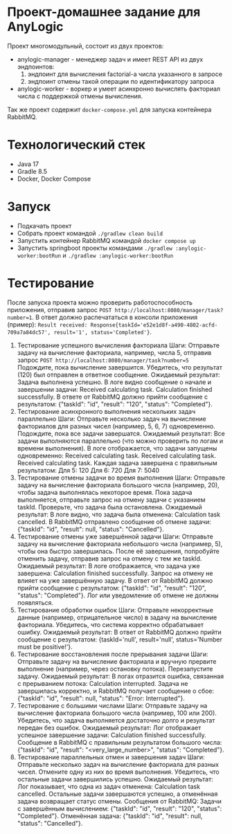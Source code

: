 # Проект-домашнее задание для AnyLogic

Проект многомодульный, состоит из двух проектов:

- anylogic-manager - менеджер задач и имеет REST API из двух эндпоинтов:
  1) эндпоинт для вычисления factorial-а числа указанного в запросе
  2) эндпоинт отмены такой операции по идентификатору запроса
- anylogic-worker - воркер и умеет асинхронно вычислять факториал числа с поддержкой отмены вычисления.

Так же проект содержит `docker-compose.yml` для запуска контейнера RabbitMQ.

# Технологический стек
- Java 17
- Gradle 8.5
- Docker, Docker Compose

# Запуск
- Подкачать проект
- Собрать проект командой `./gradlew clean build`
- Запустить контейнер RabbitMQ командой `docker compose up`
- Запустить springboot проекты командами `./gradlew :anylogic-worker:bootRun` и `./gradlew :anylogic-worker:bootRun`

# Тестирование

После запуска проекта можно проверить работоспособность приложения, отправив запрос `POST http://localhost:8080/manager/task?number=1`.
В ответ должно распечататься в консоли приложения (пример): `Result received: Response{taskId='e52e1d8f-a490-4802-acfd-709a7a84dc57', result='1', status='Completed'}`.


1. Тестирование успешного вычисления факториала
   Шаги:
   Отправьте задачу на вычисление факториала, например, числа 5, отправив запрос `POST http://localhost:8080/manager/task?number=5`
   Подождите, пока вычисление завершится.
   Убедитесь, что результат (120) был отправлен в ответное сообщение.
   Ожидаемый результат:
   Задача выполнена успешно.
   В логе видно сообщение о начале и завершении задачи:
   Received calculating task.
   Calculation finished successfully.
   В ответе от RabbitMQ должно прийти сообщение с результатом:
   {"taskId": "id", "result": "120", "status": "Completed"}.
2. Тестирование асинхронного выполнения нескольких задач параллельно
   Шаги:
   Отправьте несколько задач на вычисление факториалов для разных чисел (например, 5, 6, 7) одновременно.
   Подождите, пока все задачи завершатся.
   Ожидаемый результат:
   Все задачи выполняются параллельно (что можно проверить по логам и времени выполнения).
   В логе отображается, что задачи запущены одновременно:
   Received calculating task.
   Received calculating task.
   Received calculating task.
   Каждая задача завершена с правильным результатом:
   Для 5: 120
   Для 6: 720
   Для 7: 5040
3. Тестирование отмены задачи во время выполнения
   Шаги:
   Отправьте задачу на вычисление факториала большого числа (например, 20), чтобы задача выполнялась некоторое время.
   Пока задача выполняется, отправьте запрос на отмену задачи с указанием taskId.
   Проверьте, что задача была остановлена.
   Ожидаемый результат:
   В логе видно, что задача была отменена:
   Calculation task cancelled.
   В RabbitMQ отправлено сообщение об отмене задачи: {"taskId": "id", "result": null, "status": "Cancelled"}.
4. Тестирование отмены уже завершённой задачи
   Шаги:
   Отправьте задачу на вычисление факториала небольшого числа (например, 5), чтобы она быстро завершилась.
   После её завершения, попробуйте отменить задачу, отправив запрос на отмену с тем же taskId.
   Ожидаемый результат:
   В логе отображается, что задача уже завершена:
   Calculation finished successfully.
   Запрос на отмену не влияет на уже завершённую задачу.
   В ответ от RabbitMQ должно прийти сообщение с результатом:
   {"taskId": "id", "result": "120", "status": "Completed"}.
   Лог или уведомление об отмене не должны появляться.
5. Тестирование обработки ошибок
   Шаги:
   Отправьте некорректные данные (например, отрицательное число) в задачу на вычисление факториала.
   Убедитесь, что система корректно обрабатывает ошибку.
   Ожидаемый результат:
   В ответ от RabbitMQ должно прийти сообщение с результатом:
   {taskId='null', result='null', status='Number must be positive!'}.
6. Тестирование восстановления после прерывания задачи
   Шаги:
   Отправьте задачу на вычисление факториала и вручную прервите выполнение (например, через остановку потока).
   Перезапустите задачу.
   Ожидаемый результат:
   В логах отразится ошибка, связанная с прерыванием потока:
   Calculation interrupted.
   Задача не завершилась корректно, и RabbitMQ получает сообщение о сбое: {"taskId": "id", "result": null, "status": "Error: Interrupted"}.
7. Тестирование с большими числами
   Шаги:
   Отправьте задачу на вычисление факториала большого числа (например, 100 или 200).
   Убедитесь, что задача выполняется достаточно долго и результат передан без ошибок.
   Ожидаемый результат:
   Лог отображает успешное завершение задачи:
   Calculation finished successfully.
   Сообщение в RabbitMQ с правильным результатом большого числа: {"taskId": "id", "result": "<very_large_number>", "status": "Completed"}.
8. Тестирование параллельных отмен и завершения задач
   Шаги:
   Отправьте несколько задач на вычисление факториала для разных чисел.
   Отмените одну из них во время выполнения.
   Убедитесь, что остальные задачи завершились успешно.
   Ожидаемый результат:
   Лог показывает, что одна из задач отменена:
   Calculation task cancelled.
   Остальные задачи завершаются успешно, а отменённая задача возвращает статус отмены.
   Сообщения от RabbitMQ:
   Задачи с завершённым вычислением: {"taskId": "id", "result": "120", "status": "Completed"}.
   Отменённая задача: {"taskId": "id", "result": null, "status": "Cancelled"}.
